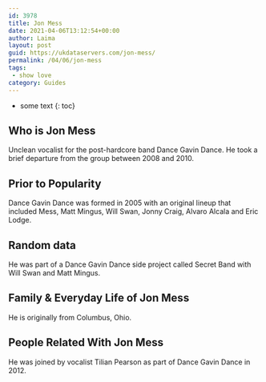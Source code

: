 ```yaml
---
id: 3978
title: Jon Mess
date: 2021-04-06T13:12:54+00:00
author: Laima
layout: post
guid: https://ukdataservers.com/jon-mess/
permalink: /04/06/jon-mess
tags:
 - show love
category: Guides
---
```


* some text
{: toc}


## Who is Jon Mess
                  
                  
                  
Unclean vocalist for the post-hardcore band Dance Gavin Dance. He took a brief departure from the group between 2008 and 2010.
                  
              
            
              
            
                
                
                
## Prior to Popularity
                  
                  
                  
Dance Gavin Dance was formed in 2005 with an original lineup that included Mess, Matt Mingus, Will Swan, Jonny Craig, Alvaro Alcala and Eric Lodge.
                  
              
            
              
            
                
                
                
## Random data
                  
                  
                  
He was part of a Dance Gavin Dance side project called Secret Band with Will Swan and Matt Mingus.
                  
              
            
              
            
                
                
                
## Family & Everyday Life of Jon Mess
                  
                  
                  
He is originally from Columbus, Ohio.
                  
              
            
              
            
                
                
                
## People Related With Jon Mess
                  
                  
                  
He was joined by vocalist Tilian Pearson as part of Dance Gavin Dance in 2012.
                  
              
            
              
            
                
              
            
              
              
            
            
              
            
          
          
          